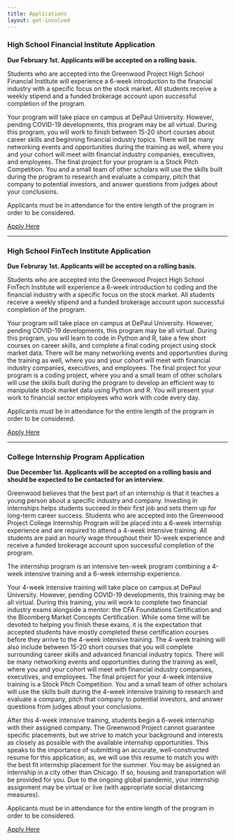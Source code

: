 ```yaml
---
title: Applications
layout: get-involved
---
```


<h3>High School Financial Institute Application</h3>

**Due February 1st. Applicants will be accepted on a rolling basis.**

Students who are accepted into the Greenwood Project High School Financial Institute will experience a 6-week introduction to the financial industry with a specific focus on the stock market. All students receive a weekly stipend and a funded brokerage account upon successful completion of the program.

Your program will take place on campus at DePaul University. However, pending COVID-19 developments, this program may be all virtual. During this program, you will work to finish between 15-20 short courses about career skills and beginning financial industry topics. There will be many networking events and opportunities during the training as well, where you and your cohort will meet with financial industry companies, executives, and employees. The final project for your program is a Stock Pitch Competition. You and a small team of other scholars will use the skills built during the program to research and evaluate a company, pitch that company to potential investors, and answer questions from judges about your conclusions.

Applicants must be in attendance for the entire length of the program in order to be considered.

<a href="https://docs.google.com/forms/d/e/1FAIpQLScdfmW0yKjLdHHDk0OAw7pj2TiFscZWna7SNjBUj0x1dbAAgw/viewform?usp=sf_link" class="button block center p1 black">Apply Here</a>

<hr/>

<h3>High School FinTech Institute Application</h3>

**Due Februray 1st. Applicants will be accepted on a rolling basis.**

Students who are accepted into the Greenwood Project High School FinTech Institute will experience a 6-week introduction to coding and the financial industry with a specific focus on the stock market. All students receive a weekly stipend and a funded brokerage account upon successful completion of the program.

Your program will take place on campus at DePaul University. However, pending COVID-19 developments, this program may be all virtual. During this program, you will learn to code in Python and R, take a few short courses on career skills, and complete a final coding project using stock market data. There will be many networking events and opportunities during the training as well, where you and your cohort will meet with financial industry companies, executives, and employees. The final project for your program is a coding project, where you and a small team of other scholars will use the skills built during the program to develop an efficient way to manipulate stock market data using Python and R. You will present your work to financial sector employees who work with code every day.

Applicants must be in attendance for the entire length of the program in order to be considered.

<a href="https://docs.google.com/forms/d/e/1FAIpQLSd7UxImSL4l48P-zzfhj_e6JbJB3AVAfY0DoEfn4QnWNDvOew/viewform?usp=sf_link" class="button block center p1 black">Apply Here</a>

<hr/>

<h3>College Internship Program Application</h3>

**Due December 1st. Applicants will be accepted on a rolling basis and should be expected to be contacted for an interview.**

Greenwood believes that the best part of an internship is that it teaches a young person about a specific industry and company. Investing in internships helps students succeed in their first job and sets them up for long-term career success. Students who are accepted into the Greenwood Project College Internship Program will be placed into a 6-week internship experience and are required to attend a 4-week intensive training. All students are paid an hourly wage throughout their 10-week experience and receive a funded brokerage account upon successful completion of the program.

The internship program is an intensive ten-week program combining a 4-week intensive training and a 6-week internship experience.

Your 4-week intensive training will take place on campus at DePaul University. However, pending COVID-19 developments, this training may be all virtual. During this training, you will work to complete two financial industry exams alongside a mentor: the CFA Foundations Certification and the Bloomberg Market Concepts Certification. While some time will be devoted to helping you finish these exams, it is the expectation that accepted students have mostly completed these certification courses before they arrive to the 4-week intensive training. The 4-week training will also include between 15-20 short courses that you will complete surrounding career skills and advanced financial industry topics. There will be many networking events and opportunities during the training as well, where you and your cohort will meet with financial industry companies, executives, and employees. The final project for your 4-week intensive training is a Stock Pitch Competition. You and a small team of other scholars will use the skills built during the 4-week intensive training to research and evaluate a company, pitch that company to potential investors, and answer questions from judges about your conclusions.

After this 4-week intensive training, students begin a 6-week internship with their assigned company. The Greenwood Project cannot guarantee specific placements, but we strive to match your background and interests as closely as possible with the available internship opportunities. This speaks to the importance of submitting an accurate, well-constructed resume for this application; as, we will use this resume to match you with the best fit internship placement for the summer. You may be assigned an internship in a city other than Chicago. If so, housing and transportation will be provided for you. Due to the ongoing global pandemic, your internship assignment may be virtual or live (with appropriate social distancing measures).

Applicants must be in attendance for the entire length of the program in order to be considered.

<a href="https://docs.google.com/forms/d/e/1FAIpQLScsYl2ejRgQUvGcPT0BTFZGAgUhiriSzfcLMukml82z1VQ-vw/viewform?usp=sf_link" class="button block center p1 black">Apply Here</a>

